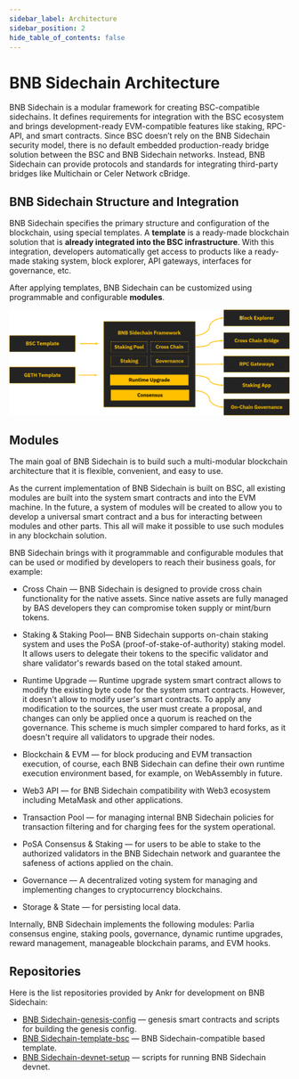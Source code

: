```yaml
---
sidebar_label: Architecture
sidebar_position: 2
hide_table_of_contents: false
---
```


# BNB Sidechain Architecture

BNB Sidechain is a modular framework for creating BSC-compatible sidechains. It defines requirements for integration with the BSC ecosystem and brings development-ready EVM-compatible features like staking, RPC-API, and smart contracts. Since BSC doesn’t rely on the BNB Sidechain security model, there is no default embedded production-ready bridge solution between the BSC and BNB Sidechain networks. Instead, BNB Sidechain can provide protocols and standards for integrating third-party bridges like Multichain or Celer Network cBridge.

## BNB Sidechain Structure and Integration

BNB Sidechain specifies the primary structure and configuration of the blockchain, using special templates. A **template** is a ready-made blockchain solution that is **already integrated into the BSC infrastructure**. With this integration, developers automatically get access to products like a ready-made staking system, block explorer, API gateways, interfaces for governance, etc. 

After applying templates, BNB Sidechain can be customized using programmable and configurable **modules**.

![img](../../../static/img/assets/bas-architecture1.png)

## Modules

The main goal of BNB Sidechain is to build such a multi-modular blockchain architecture that it is flexible, convenient, and easy to use.

As the current implementation of BNB Sidechain is built on BSC, all existing modules are built into the system smart contracts and into the EVM machine. In the future, a system of modules will be created to allow you to develop a universal smart contract and a bus for interacting between modules and other parts. This all will make it possible to use such modules in any blockchain solution.

BNB Sidechain brings with it programmable and configurable modules that can be used or modified by developers to reach their business goals, for example:

- Cross Chain — BNB Sidechain is designed to provide cross chain functionality for the native assets. Since native assets are fully managed by BAS developers they can compromise token supply or mint/burn tokens.

- Staking & Staking Pool— BNB Sidechain supports on-chain staking system and uses the PoSA (proof-of-stake-of-authority) staking model. It allows users to delegate their tokens to the specific validator and share validator's rewards based on the total staked amount.

- Runtime Upgrade — Runtime upgrade system smart contract allows to modify the existing byte code for the system smart contracts. However, it doesn't allow to modify user's smart contracts. To apply any modification to the sources, the user must create a proposal, and changes can only be applied once a quorum is reached on the governance. This scheme is much simpler compared to hard forks, as it doesn't require all validators to upgrade their nodes.

- Blockchain & EVM — for block producing and EVM transaction execution, of course, each BNB Sidechain can define their own runtime execution environment based, for example, on WebAssembly in future.

- Web3 API — for BNB Sidechain compatibility with Web3 ecosystem including MetaMask and other applications.

- Transaction Pool — for managing internal BNB Sidechain policies for transaction filtering and for charging fees for the system operational.

- PoSA Consensus & Staking — for users to be able to stake to the authorized validators in the BNB Sidechain network and guarantee the safeness of actions applied on the chain.

- Governance — A decentralized voting system for managing and implementing changes to cryptocurrency blockchains.

- Storage & State — for persisting local data.

Internally, BNB Sidechain implements the following modules: Parlia consensus engine, staking pools, governance, dynamic runtime upgrades, reward management, manageable blockchain params, and EVM hooks.

## Repositories

Here is the list repositories provided by Ankr for development on BNB Sidechain:
* [BNB Sidechain-genesis-config](https://github.com/bnb-chain/bas-genesis-config) — genesis smart contracts and scripts for building the genesis config.
* [BNB Sidechain-template-bsc](https://github.com/bnb-chain/bas-template-bsc) — BNB Sidechain-compatible based template.
* [BNB Sidechain-devnet-setup](https://github.com/bnb-chain/bas-devnet-setup) — scripts for running BNB Sidechain devnet.
